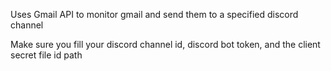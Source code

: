 Uses Gmail API to monitor gmail and send them to a specified discord channel

Make sure you fill your discord channel id, discord bot token, and the client secret file id path
